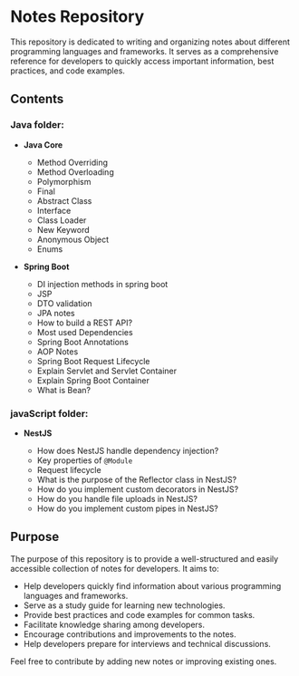 # Notes Repository

This repository is dedicated to writing and organizing notes about different programming languages and frameworks. It serves as a comprehensive reference for developers to quickly access important information, best practices, and code examples.

## Contents

### Java folder:

- **Java Core**

  - Method Overriding
  - Method Overloading
  - Polymorphism
  - Final
  - Abstract Class
  - Interface
  - Class Loader
  - New Keyword
  - Anonymous Object
  - Enums

- **Spring Boot**

  - DI injection methods in spring boot
  - JSP
  - DTO validation
  - JPA notes
  - How to build a REST API?
  - Most used Dependencies
  - Spring Boot Annotations
  - AOP Notes
  - Spring Boot Request Lifecycle
  - Explain Servlet and Servlet Container
  - Explain Spring Boot Container
  - What is Bean?

### javaScript folder:

- **NestJS**

  - How does NestJS handle dependency injection?
  - Key properties of `@Module`
  - Request lifecycle
  - What is the purpose of the Reflector class in NestJS?
  - How do you implement custom decorators in NestJS?
  - How do you handle file uploads in NestJS?
  - How do you implement custom pipes in NestJS?

## Purpose

The purpose of this repository is to provide a well-structured and easily accessible collection of notes for developers. It aims to:

- Help developers quickly find information about various programming languages and frameworks.
- Serve as a study guide for learning new technologies.
- Provide best practices and code examples for common tasks.
- Facilitate knowledge sharing among developers.
- Encourage contributions and improvements to the notes.
- Help developers prepare for interviews and technical discussions.

Feel free to contribute by adding new notes or improving existing ones.
